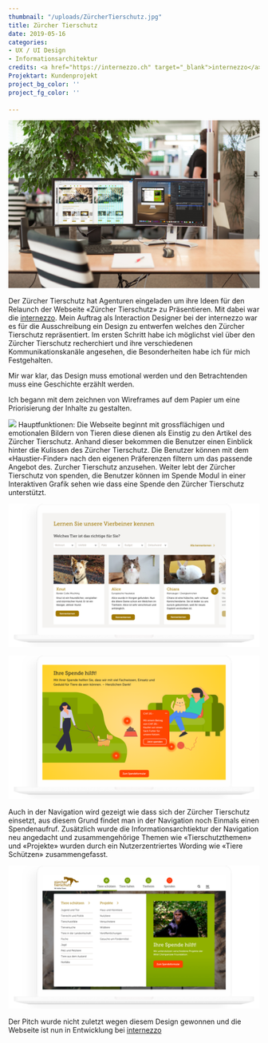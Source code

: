 ```yaml
---
thumbnail: "/uploads/ZürcherTierschutz.jpg"
title: Zürcher Tierschutz
date: 2019-05-16
categories:
- UX / UI Design
- Informationsarchitektur
credits: <a href="https://internezzo.ch" target="_blank">internezzo</a>
Projektart: Kundenprojekt
project_bg_color: ''
project_fg_color: ''

---
```

![](/uploads/ZTS_Prozess.jpg)

Der Zürcher Tierschutz hat Agenturen eingeladen um ihre Ideen für den Relaunch der Webseite «Zürcher Tierschutz» zu Präsentieren.
Mit dabei war die <a href="https://internezzo.ch" target="_blank">internezzo</a>. Mein Auftrag als Interaction Designer bei der internezzo war es für die Ausschreibung ein Design zu entwerfen welches den Zürcher Tierschutz repräsentiert.
Im ersten Schritt habe ich möglichst viel über den Zürcher Tierschutz recherchiert und ihre verschiedenen Kommunikationskanäle angesehen, die Besonderheiten habe ich für mich Festgehalten.

Mir war klar, das Design muss emotional werden und den Betrachtenden muss eine Geschichte erzählt werden. 

Ich begann mit dem zeichnen von Wireframes auf dem Papier um eine Priorisierung der Inhalte zu gestalten.

![](/uploads/ZTS_Startseite.png)
Hauptfunktionen:
Die Webseite beginnt mit grossflächigen und emotionalen Bildern von Tieren diese dienen als Einstig zu den Artikel des Zürcher Tierschutz. Anhand dieser bekommen die Benutzer einen Einblick hinter die Kulissen des Zürcher Tierschutz.
Die Benutzer können mit dem «Haustier-Finder» nach den eigenen Präferenzen filtern um das passende Angebot des. Zurcher Tierschutz anzusehen.
Weiter lebt der Zürcher Tierschutz von spenden, die Benutzer können im Spende Modul in einer Interaktiven Grafik sehen wie dass eine Spende den Zürcher Tierschutz unterstützt.

![](/uploads/ZTS_Tiere.png)

![](/uploads/ZTS_Spende.png)

Auch in der Navigation wird gezeigt wie dass sich der Zürcher Tierschutz einsetzt, aus diesem Grund findet man in der Navigation noch Einmals einen Spendenaufruf.
Zusätzlich wurde die Informationsarchtiektur der Navigation neu angedacht und zusammengehörige Themen wie «Tierschutzthemen» und «Projekte» wurden durch ein Nutzerzentriertes Wording wie «Tiere Schützen»  zusammengefasst.

![](/uploads/ZTS_Menu.png)

Der Pitch wurde nicht zuletzt wegen diesem Design gewonnen und die Webseite ist nun in Entwicklung bei <a href="https://internezzo.ch" target="_blank">internezzo</a>